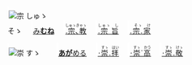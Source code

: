 <kbd><img src="lv0.svg" width="2" height="24"><img src="https://glyphwiki.org/glyph/u5b97.svg" width="24" height="24" alt="宗"></kbd>
<kbd>しゅゝ<br>そゝ</kbd>
　<img src="lv2.svg">[み**むね**](https://jisho.org/search/みむね)
　<img src="lv0.svg">[<ruby>.宗､教<rt>しゅゝきゃゝ</rt></ruby>](https://jisho.org/search/宗教)
　<img src="lv1.svg">[<ruby>.宗 旨<rt>しゅゝ　し　</rt></ruby>](https://jisho.org/search/崇高)
　<img src="lv2.svg">[<ruby>.宗.家<rt>　そゝ　け　</rt></ruby>](https://jisho.org/search/崇敬)

<kbd><img src="lv1.svg" width="2" height="24"><img src="https://glyphwiki.org/glyph/u5b97.svg" width="24" height="24" alt="崇"></kbd>
<kbd>すゝ　</kbd>
　<img src="lv1.svg">[**あが**める](https://jisho.org/search/崇める)
　<img src="lv0.svg">[<ruby>⋅崇.拝<rt>　すゝ　はい</rt></ruby>](https://jisho.org/search/崇拝)
　<img src="lv1.svg">[<ruby>⋅崇˙高<rt>　すゝ　かう</ins></rt></ruby>](https://jisho.org/search/崇高)
　<img src="lv2.svg">[<ruby>⋅崇.敬<rt>　すゝ　けゝ</rt></ruby>](https://jisho.org/search/崇敬)




